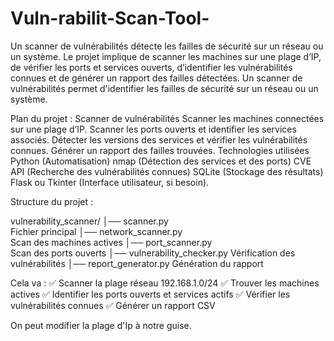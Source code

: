 # Vuln-rabilit-Scan-Tool-
Un scanner de vulnérabilités détecte les failles de sécurité sur un réseau ou un système. Le projet implique de scanner les machines sur une plage d’IP, de vérifier les ports et services ouverts, d’identifier les vulnérabilités connues et de générer un rapport des failles détectées.
Un scanner de vulnérabilités permet d'identifier les failles de sécurité sur un réseau ou un système.

Plan du projet : Scanner de vulnérabilités
Scanner les machines connectées sur une plage d’IP.
Scanner les ports ouverts et identifier les services associés.
Détecter les versions des services et vérifier les vulnérabilités connues.
Générer un rapport des failles trouvées.
Technologies utilisées
Python (Automatisation)
nmap (Détection des services et des ports)
CVE API (Recherche des vulnérabilités connues)
SQLite (Stockage des résultats)
Flask ou Tkinter (Interface utilisateur, si besoin).

Structure du projet :

vulnerability_scanner/
│── scanner.py            
Fichier principal
│── network_scanner.py   
Scan des machines actives
│── port_scanner.py        
Scan des ports ouverts
│── vulnerability_checker.py  Vérification des vulnérabilités
│── report_generator.py    Génération du rapport

Cela va :
✅ Scanner la plage réseau 192.168.1.0/24
✅ Trouver les machines actives
✅ Identifier les ports ouverts et services actifs
✅ Vérifier les vulnérabilités connues
✅ Générer un rapport CSV

On peut modifier la plage d'Ip à notre guise.

